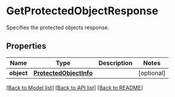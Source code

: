 # GetProtectedObjectResponse

Specifies the protected objects response.

## Properties
Name | Type | Description | Notes
------------ | ------------- | ------------- | -------------
**object** | [**ProtectedObjectInfo**](ProtectedObjectInfo.md) |  | [optional] 

[[Back to Model list]](../README.md#documentation-for-models) [[Back to API list]](../README.md#documentation-for-api-endpoints) [[Back to README]](../README.md)


